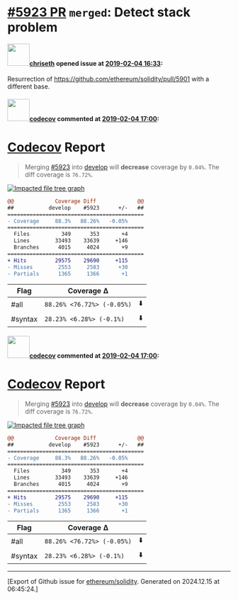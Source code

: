 # [\#5923 PR](https://github.com/ethereum/solidity/pull/5923) `merged`: Detect stack problem

#### <img src="https://avatars.githubusercontent.com/u/9073706?v=4" width="50">[chriseth](https://github.com/chriseth) opened issue at [2019-02-04 16:33](https://github.com/ethereum/solidity/pull/5923):

Resurrection of https://github.com/ethereum/solidity/pull/5901 with a different base.

#### <img src="https://avatars.githubusercontent.com/in/254?v=4" width="50">[codecov](https://github.com/apps/codecov) commented at [2019-02-04 17:00](https://github.com/ethereum/solidity/pull/5923#issuecomment-460326396):

# [Codecov](https://codecov.io/gh/ethereum/solidity/pull/5923?src=pr&el=h1) Report
> Merging [#5923](https://codecov.io/gh/ethereum/solidity/pull/5923?src=pr&el=desc) into [develop](https://codecov.io/gh/ethereum/solidity/commit/345aa0105b8b836d728cf747fe81aa7eda7830db?src=pr&el=desc) will **decrease** coverage by `0.04%`.
> The diff coverage is `76.72%`.

[![Impacted file tree graph](https://codecov.io/gh/ethereum/solidity/pull/5923/graphs/tree.svg?width=650&token=87PGzVEwU0&height=150&src=pr)](https://codecov.io/gh/ethereum/solidity/pull/5923?src=pr&el=tree)

```diff
@@             Coverage Diff             @@
##           develop    #5923      +/-   ##
===========================================
- Coverage     88.3%   88.26%   -0.05%     
===========================================
  Files          349      353       +4     
  Lines        33493    33639     +146     
  Branches      4015     4024       +9     
===========================================
+ Hits         29575    29690     +115     
- Misses        2553     2583      +30     
- Partials      1365     1366       +1
```

| Flag | Coverage Δ | |
|---|---|---|
| #all | `88.26% <76.72%> (-0.05%)` | :arrow_down: |
| #syntax | `28.23% <6.28%> (-0.1%)` | :arrow_down: |

#### <img src="https://avatars.githubusercontent.com/in/254?v=4" width="50">[codecov](https://github.com/apps/codecov) commented at [2019-02-04 17:00](https://github.com/ethereum/solidity/pull/5923#issuecomment-460326428):

# [Codecov](https://codecov.io/gh/ethereum/solidity/pull/5923?src=pr&el=h1) Report
> Merging [#5923](https://codecov.io/gh/ethereum/solidity/pull/5923?src=pr&el=desc) into [develop](https://codecov.io/gh/ethereum/solidity/commit/345aa0105b8b836d728cf747fe81aa7eda7830db?src=pr&el=desc) will **decrease** coverage by `0.04%`.
> The diff coverage is `76.72%`.

[![Impacted file tree graph](https://codecov.io/gh/ethereum/solidity/pull/5923/graphs/tree.svg?width=650&token=87PGzVEwU0&height=150&src=pr)](https://codecov.io/gh/ethereum/solidity/pull/5923?src=pr&el=tree)

```diff
@@             Coverage Diff             @@
##           develop    #5923      +/-   ##
===========================================
- Coverage     88.3%   88.26%   -0.05%     
===========================================
  Files          349      353       +4     
  Lines        33493    33639     +146     
  Branches      4015     4024       +9     
===========================================
+ Hits         29575    29690     +115     
- Misses        2553     2583      +30     
- Partials      1365     1366       +1
```

| Flag | Coverage Δ | |
|---|---|---|
| #all | `88.26% <76.72%> (-0.05%)` | :arrow_down: |
| #syntax | `28.23% <6.28%> (-0.1%)` | :arrow_down: |


-------------------------------------------------------------------------------



[Export of Github issue for [ethereum/solidity](https://github.com/ethereum/solidity). Generated on 2024.12.15 at 06:45:24.]
